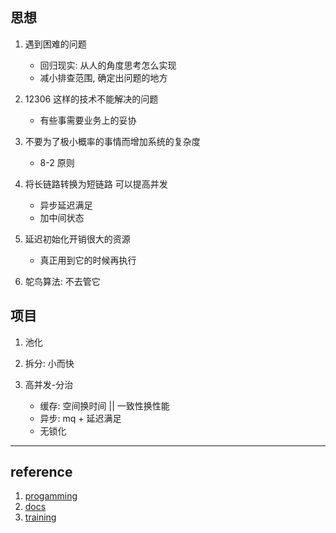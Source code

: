## 思想

1. 遇到困难的问题

   - 回归现实: 从人的角度思考怎么实现
   - 减小排查范围, 确定出问题的地方

2. 12306 这样的技术不能解决的问题

   - 有些事需要业务上的妥协

3. 不要为了极小概率的事情而增加系统的复杂度

   - 8-2 原则

4. 将长链路转换为短链路 可以提高并发

   - 异步延迟满足
   - 加中间状态

5. 延迟初始化开销很大的资源

   - 真正用到它的时候再执行

6. 鸵鸟算法: 不去管它

## 项目

1. 池化
2. 拆分: 小而快
3. 高并发-分治

   - 缓存: 空间换时间 || 一致性换性能
   - 异步: mq + 延迟满足
   - 无锁化

---

## reference

1. [progamming](https://github.com/Alice52/Alice52/issues/131)
2. [docs](https://github.com/Alice52/Alice52/issues/123)
3. [training](https://github.com/private-repoes/interview/issues/2)
